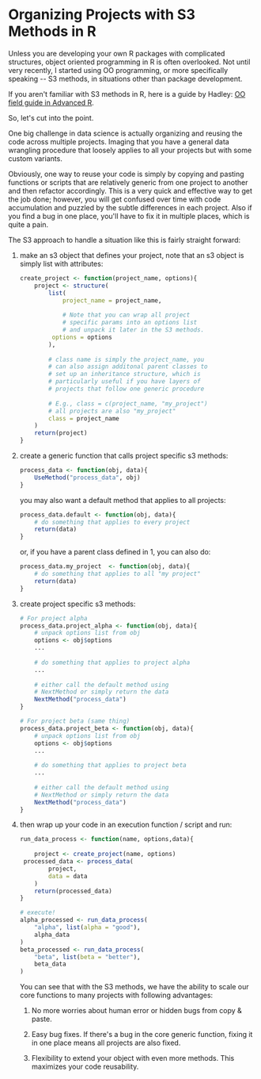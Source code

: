# Organizing Projects with S3 Methods in R 

Unless you are developing your own R packages with complicated structures, object oriented programming in R is often overlooked.  Not until very recently, I started using OO programming, or more specifically speaking -- S3 methods, in situations other than package development. 

If you aren't familiar with S3 methods in R, here is a guide by Hadley: [OO field guide in Advanced R](http://adv-r.had.co.nz/OO-essentials.html).

So, let's cut into the point. 

One big challenge in data science is actually organizing and reusing the code across multiple projects. Imaging that you have a general data wrangling procedure that loosely applies to all your projects but with some custom variants.

Obviously, one way to reuse your code is simply by copying and pasting functions or scripts that are relatively generic from one project to another and then refactor accordingly. This is a very quick and effective way to get the job done; however, you will get confused over time with code accumulation and puzzled by the subtle differences in each project. Also if you find a bug in one place, you'll have to fix it in multiple places, which is quite a pain. 

 The S3 approach to handle a situation like this is fairly straight forward:

1. make an s3 object that defines your project, note that an s3 object is simply list with attributes:

   ```R
   create_project <- function(project_name, options){
       project <- structure(
           list(
               project_name = project_name,
               
               # Note that you can wrap all project 
               # specific params into an options list 
               # and unpack it later in the S3 methods.
           	options = options
           ),
      
           # class name is simply the project_name, you 
           # can also assign additonal parent classes to
           # set up an inheritance structure, which is 
           # particularly useful if you have layers of 
           # projects that follow one generic procedure
       
           # E.g., class = c(project_name, "my_project")
           # all projects are also "my_project"
           class = project_name
       )
       return(project)
   }
   ```

2. create a generic function that calls project specific s3 methods:

   ```R
   process_data <- function(obj, data){
       UseMethod("process_data", obj)
   }
   ```

   you may also want a default method that applies to all projects:

   ```R
   process_data.default <- function(obj, data){
       # do something that applies to every project
       return(data)
   }
   ```

   or, if you have a parent class defined in 1, you can also do:

   ```R
   process_data.my_project  <- function(obj, data){
       # do something that applies to all "my project"
       return(data)
   }
   ```

3. create project specific s3 methods:

   ```R
   # For project alpha
   process_data.project_alpha <- function(obj, data){
       # unpack options list from obj
       options <- obj$options
       ...
       
       # do something that applies to project alpha
       ...
       
       # either call the default method using 
       # NextMethod or simply return the data
       NextMethod("process_data")
   }
   ```

   ```R
   # For project beta (same thing)
   process_data.project_beta <- function(obj, data){
       # unpack options list from obj
       options <- obj$options
       ...
       
       # do something that applies to project beta
       ...
       
       # either call the default method using 
       # NextMethod or simply return the data
       NextMethod("process_data")
   }
   ```

4. then wrap up your code in an execution function / script and run:

   ```R
   run_data_process <- function(name, options,data){
       
       project <- create_project(name, options)
   	processed_data <- process_data(
           project, 
           data = data
       )
       return(processed_data)
   }
   
   # execute!
   alpha_processed <- run_data_process(
       "alpha", list(alpha = "good"), 
       alpha_data
   )
   beta_processed <- run_data_process(
       "beta", list(beta = "better"), 
       beta_data
   )
   ```

   You can see that with the S3 methods, we have the ability to scale our core functions to many projects with following advantages:

   1. No more worries about human error or hidden bugs from copy & paste.  

   2. Easy bug fixes. If there's a bug in the core generic function, fixing it in one place means all projects are also fixed. 

   3. Flexibility to extend your object with even more methods. This maximizes your code reusability. 








